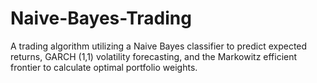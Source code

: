 # Naive-Bayes-Trading
A trading algorithm utilizing a Naive Bayes classifier to predict expected returns, GARCH (1,1) volatility forecasting, and the Markowitz efficient frontier to calculate optimal portfolio weights.

